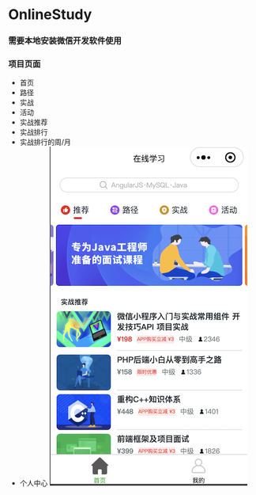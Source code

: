 # OnlineStudy

### 需要本地安装微信开发软件使用

### 项目页面

- 首页
- 路径
- 实战
- 活动
- 实战推荐
- 实战排行
- 实战排行的周/月
- 个人中心
![](https://github.com/B-duck/OnlineStudy/blob/main/images/WX20220816-133748%402x.png)
